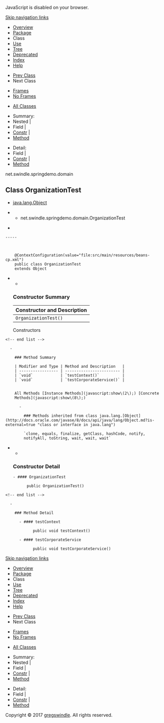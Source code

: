 JavaScript is disabled on your browser.

[Skip navigation
    links](#skip.navbar.top "Skip navigation links")

  - [Overview](../../../../overview-summary.md)
  - [Package](package-summary.md)
  - Class
  - [Use](class-use/OrganizationTest.md)
  - [Tree](package-tree.md)
  - [Deprecated](../../../../deprecated-list.md)
  - [Index](../../../../index-all.md)
  - [Help](../../../../help-doc.md)

<!-- end list -->

  - [Prev Class](../../../../net/swindle/springdemo/domain/BusinessServiceTest.md "class in net.swindle.springdemo.domain")
  - Next Class

<!-- end list -->

  - [Frames](../../../../index.md?net/swindle/springdemo/domain/OrganizationTest.md)
  - [No Frames](OrganizationTest.md)

<!-- end list -->

  - [All Classes](../../../../allclasses-noframe.md)

<!-- end list -->

  - Summary: 
  - Nested | 
  - Field | 
  - [Constr](#constructor.summary) | 
  - [Method](#method.summary)

<!-- end list -->

  - Detail: 
  - Field | 
  - [Constr](#constructor.detail) | 
  - [Method](#method.detail)

net.swindle.springdemo.domain

## Class OrganizationTest

  - [java.lang.Object](http://docs.oracle.com/javase/8/docs/api/java/lang/Object.md?is-external=true "class or interface in java.lang")

  -   - net.swindle.springdemo.domain.OrganizationTest

<!-- end list -->

  - 
    
    -----
    
      
    
        @ContextConfiguration(value="file:src/main/resources/beans-cp.xml")
        public class OrganizationTest
        extends Object

<!-- end list -->

  -   - 
        
        ### Constructor Summary
        
        | Constructor and Description |
        | --------------------------- |
        | `OrganizationTest()`        |
        

        Constructors 
    
    <!-- end list -->
    
      - 
        
        ### Method Summary
        
        | Modifier and Type | Method and Description   |
        | ----------------- | ------------------------ |
        | `void`            | `testContext()`          |
        | `void`            | `testCorporateService()` |
        

        All Methods [Instance Methods](javascript:show\(2\);) [Concrete
        Methods](javascript:show\(8\);) 
        
          - 
            
            ### Methods inherited from class java.lang.[Object](http://docs.oracle.com/javase/8/docs/api/java/lang/Object.md?is-external=true "class or interface in java.lang")
            
            `clone, equals, finalize, getClass, hashCode, notify,
            notifyAll, toString, wait, wait, wait`

<!-- end list -->

  -   - 
        
        ### Constructor Detail
        
          - #### OrganizationTest
            
                public OrganizationTest()
    
    <!-- end list -->
    
      - 
        
        ### Method Detail
        
          - #### testContext
            
                public void testContext()
        
          - #### testCorporateService
            
                public void testCorporateService()

[Skip navigation
    links](#skip.navbar.bottom "Skip navigation links")

  - [Overview](../../../../overview-summary.md)
  - [Package](package-summary.md)
  - Class
  - [Use](class-use/OrganizationTest.md)
  - [Tree](package-tree.md)
  - [Deprecated](../../../../deprecated-list.md)
  - [Index](../../../../index-all.md)
  - [Help](../../../../help-doc.md)

<!-- end list -->

  - [Prev Class](../../../../net/swindle/springdemo/domain/BusinessServiceTest.md "class in net.swindle.springdemo.domain")
  - Next Class

<!-- end list -->

  - [Frames](../../../../index.md?net/swindle/springdemo/domain/OrganizationTest.md)
  - [No Frames](OrganizationTest.md)

<!-- end list -->

  - [All Classes](../../../../allclasses-noframe.md)

<!-- end list -->

  - Summary: 
  - Nested | 
  - Field | 
  - [Constr](#constructor.summary) | 
  - [Method](#method.summary)

<!-- end list -->

  - Detail: 
  - Field | 
  - [Constr](#constructor.detail) | 
  - [Method](#method.detail)

Copyright © 2017 [gregswindle](https://github.com/gregswindle). All
rights reserved.
